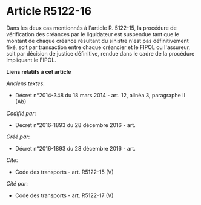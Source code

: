 # Article R5122-16

Dans les deux cas mentionnés à l'article R. 5122-15, la procédure de vérification des créances par le liquidateur est
suspendue tant que le montant de chaque créance résultant du sinistre n'est pas définitivement fixé, soit par transaction
entre chaque créancier et le FIPOL ou l'assureur, soit par décision de justice définitive, rendue dans le cadre de la
procédure impliquant le FIPOL.

**Liens relatifs à cet article**

_Anciens textes_:

  - Décret n°2014-348 du 18 mars 2014 - art. 12, alinéa 3, paragraphe II (Ab)

_Codifié par_:

  - Décret n°2016-1893 du 28 décembre 2016 - art.

_Créé par_:

  - Décret n°2016-1893 du 28 décembre 2016 - art.

_Cite_:

  - Code des transports - art. R5122-15 (V)

_Cité par_:

  - Code des transports - art. R5122-17 (V)
